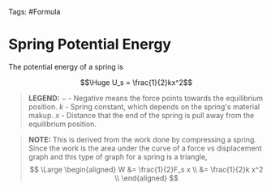 Tags: #Formula

# Spring Potential Energy

The potential energy of a spring is

$$\Huge U_s = \frac{1}{2}kx^2$$
> **LEGEND:**
> $-$ - Negative means the force points towards the equilibrium position.
> $k$ - Spring constant, which depends on the spring's material makup.
> $x$ - Distance that the end of the spring is pull away from the equilibrium position.

> **NOTE:**
> This is derived from the work done by compressing a spring. Since the work is the area under the curve of a force vs displacement graph and this type of graph for a spring is a triangle, 
> $$
\Large
\begin{aligned}
W &= \frac{1}{2}F_s x \\
&= \frac{1}{2}k x^2 \\
\end{aligned}
> $$